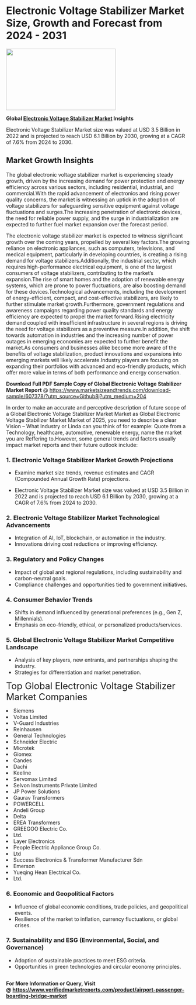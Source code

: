 <H1>Electronic Voltage Stabilizer Market Size, Growth and Forecast from 2024 - 2031</H1><img class="aligncenter size-medium wp-image-584254" src="https://thirdeyenews.in/wp-content/uploads/2024/09/Global-Market-Research-300x168.jpeg" alt="" width="300" height="168" /><p><strong>Global&nbsp;<a href="https://www.marketsizeandtrends.com/download-sample/607378/?utm_source=Github8j?utm_medium=204">Electronic Voltage Stabilizer Market</a> Insights</strong></p><p>Electronic Voltage Stabilizer Market size was valued at USD 3.5 Billion in 2022 and is projected to reach USD 6.1 Billion by 2030, growing at a CAGR of 7.6% from 2024 to 2030.</p><p><h2>Market Growth Insights</h2> <p>The global electronic voltage stabilizer market is experiencing steady growth, driven by the increasing demand for power protection and energy efficiency across various sectors, including residential, industrial, and commercial.With the rapid advancement of electronics and rising power quality concerns, the market is witnessing an uptick in the adoption of voltage stabilizers for safeguarding sensitive equipment against voltage fluctuations and surges.The increasing penetration of electronic devices, the need for reliable power supply, and the surge in industrialization are expected to further fuel market expansion over the forecast period.</p> <p>The electronic voltage stabilizer market is expected to witness significant growth over the coming years, propelled by several key factors.The growing reliance on electronic appliances, such as computers, televisions, and medical equipment, particularly in developing countries, is creating a rising demand for voltage stabilizers.Additionally, the industrial sector, which requires high-performance electrical equipment, is one of the largest consumers of voltage stabilizers, contributing to the market’s expansion.The rise of smart homes and the adoption of renewable energy systems, which are prone to power fluctuations, are also boosting demand for these devices.Technological advancements, including the development of energy-efficient, compact, and cost-effective stabilizers, are likely to further stimulate market growth.Furthermore, government regulations and awareness campaigns regarding power quality standards and energy efficiency are expected to propel the market forward.Rising electricity demand coupled with insufficient infrastructure in several regions is driving the need for voltage stabilizers as a preventive measure.In addition, the shift towards automation in industries and the increasing number of power outages in emerging economies are expected to further benefit the market.As consumers and businesses alike become more aware of the benefits of voltage stabilization, product innovations and expansions into emerging markets will likely accelerate.Industry players are focusing on expanding their portfolios with advanced and eco-friendly products, which offer more value in terms of both performance and energy conservation.<p><span class=""><strong>Download Full PDF Sample Copy of Global Electronic Voltage Stabilizer Market Report</strong> @ <a href="https://www.marketsizeandtrends.com/download-sample/607378/?utm_source=Github8j?utm_medium=204" target="_blank">https://www.marketsizeandtrends.com/download-sample/607378/?utm_source=Github8j?utm_medium=204</a></span></p><p>In order to make an accurate and perceptive description of future scope of a Global&nbsp;Electronic Voltage Stabilizer Market Market as Global&nbsp;Electronic Voltage Stabilizer Market Market of 2025, you need to describe a clear Vision &ndash; What Industry or Linda can you think of for example: Quote from a Technology, healthcare, automotive, renewable energy, name the market you are Reffering to.However, some general trends and factors usually impact market reports and their future outlook include:</p><h3>1.&nbsp;<strong>Electronic Voltage Stabilizer Market Growth Projections</strong></h3><ul><li>Examine market size trends, revenue estimates and CAGR (Compounded Annual Growth Rate) projections.</li><li><p>Electronic Voltage Stabilizer Market size was valued at USD 3.5 Billion in 2022 and is projected to reach USD 6.1 Billion by 2030, growing at a CAGR of 7.6% from 2024 to 2030.</p></li></ul><h3>2.&nbsp;<strong>Electronic Voltage Stabilizer Market Technological Advancements</strong></h3><ul><li>Integration of AI, IoT, blockchain, or automation in the industry.</li><li>Innovations driving cost reductions or improving efficiency.</li></ul><h3>3.&nbsp;<strong>Regulatory and Policy Changes</strong></h3><ul><li>Impact of global and regional regulations, including sustainability and carbon-neutral goals.</li><li>Compliance challenges and opportunities tied to government initiatives.</li></ul><h3>4.&nbsp;<strong>Consumer Behavior Trends</strong></h3><ul><li>Shifts in demand influenced by generational preferences (e.g., Gen Z, Millennials).</li><li>Emphasis on eco-friendly, ethical, or personalized products/services.</li></ul><h3>5.&nbsp;<strong>Global Electronic Voltage Stabilizer Market Competitive Landscape</strong></h3><ul><li>Analysis of key players, new entrants, and partnerships shaping the industry.</li><li>Strategies for differentiation and market penetration.</li></ul><p data-pm-slice="1 1 []"><span style="color: inherit; font-family: inherit; font-size: 25px;">Top Global Electronic Voltage Stabilizer Market Companies</span></p><div class="" data-test-id=""><p><li>Siemens</li><li> Voltas Limited</li><li> V-Guard Industries</li><li> Reinhausen</li><li> General Technologies</li><li> Schneider Electric</li><li> Microtek</li><li> Giomex</li><li> Candes</li><li> Dachi</li><li> Keeline</li><li> Servomax Limited</li><li> Selvon Instruments Private Limited</li><li> JP Power Solutions</li><li> Gaurav Transformers</li><li> POWERCELL</li><li> Andeli Group</li><li> Delta</li><li> EREA Transformers</li><li> GREEGOO Electric Co.</li><li>Ltd.</li><li> Layer Electronics</li><li> People Electric Appliance Group Co.</li><li> Ltd</li><li> Success Electronics & Transformer Manufacturer Sdn</li><li> Emerson</li><li> Yueqing Hean Electrical Co.</li><li> Ltd.</li></p></div><h3>6.&nbsp;<strong>Economic and Geopolitical Factors</strong></h3><ul><li>Influence of global economic conditions, trade policies, and geopolitical events.</li><li>Resilience of the market to inflation, currency fluctuations, or global crises.</li></ul><h3>7.&nbsp;<strong>Sustainability and ESG (Environmental, Social, and Governance)</strong></h3><ul><li>Adoption of sustainable practices to meet ESG criteria.</li><li>Opportunities in green technologies and circular economy principles.</li></ul><h2><strong style="font-size: 14px;">For More Information or Query, Visit @&nbsp;</strong><a style="background-color: #ffffff; font-size: 14px;" href="https://www.marketsizeandtrends.com/report/electronic-voltage-stabilizer-market/" target="_blank">https://www.verifiedmarketreports.com/product/airport-passenger-boarding-bridge-market</a></h2>